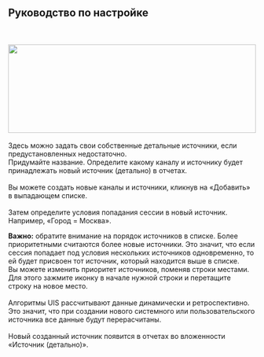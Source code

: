 ## Руководство по настройке
<br>
<br>
<img src="thumbnail.svg" alt="" width="100%" height="180px"/>
<br>
<br>
Здесь можно задать свои собственные детальные источники, если предустановленных недостаточно.
<br>
Придумайте название. Определите какому каналу и источнику будет принадлежать новый источник (детально) в отчетах.
<br>
<br>
<Alert>Вы можете создать новые каналы и источники, кликнув на «Добавить» в выпадающем списке.</Alert>
<br>
<br>
Затем определите условия попадания сессии в новый источник. Например, «Город = Москва».
<br>

**Важно:** обратите внимание на порядок источников в списке. Более приоритетными считаются более новые источники. Это значит, что если сессия попадает под условия нескольких источников одновременно, то ей будет присвоен тот источник, который находится выше в списке.
<br>
Вы можете изменить приоритет источников, поменяв строки местами. Для этого зажмите иконку в начале нужной строки и перетащите строку на новое место.
<br>
<br>
<Alert>Алгоритмы UIS рассчитывают данные динамически и ретроспективно. Это значит, что при создании нового системного или пользовательского источника все данные будут перерасчитаны.</Alert>
<br>
<br>
Новый созданный источник появится в отчетах во вложенности «Источник (детально)».
